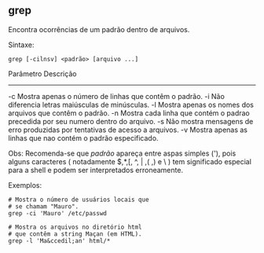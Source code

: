 ## grep

Encontra ocorrências de um padrão dentro de arquivos.

Sintaxe: 

	grep [-cilnsv] <padrão> [arquivo ...]

Parâmetro Descrição
--------- ---------
-c        Mostra apenas o número de linhas que contêm
          o padrão.
-i        Não diferencia letras maiúsculas de minúsculas.
-l        Mostra apenas os nomes dos arquivos que
          contêm o padrão.
-n        Mostra cada linha que contém o padrao
          precedida por seu numero dentro do arquivo.
-s        Não mostra mensagens de erro produzidas por
          tentativas de acesso a arquivos.
-v        Mostra apenas as linhas que nao contém o
          padrão especificado.

Obs: Recomenda-se que *padrão* apareça entre aspas simples ('),
pois alguns caracteres ( notadamente $,\*,[, ^, | ,( ,) e \ ) tem
significado especial para a shell e podem ser interpretados
erroneamente.

Exemplos:

	# Mostra o número de usuários locais que   
	# se chamam "Mauro".
	grep -ci 'Mauro' /etc/passwd

	# Mostra os arquivos no diretório html 
	# que contêm a string Maçan (em HTML).
	grep -l 'Ma&ccedil;an' html/*

